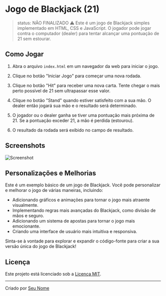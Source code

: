 # Jogo de Blackjack (21)
> status: NÃO FINALIZADO ⚠️
Este é um jogo de Blackjack simples implementado em HTML, CSS e JavaScript. O jogador pode jogar contra o computador (dealer) para tentar alcançar uma pontuação de 21 sem estourar.

## Como Jogar

1. Abra o arquivo `index.html` em um navegador da web para iniciar o jogo.

2. Clique no botão "Iniciar Jogo" para começar uma nova rodada.

3. Clique no botão "Hit" para receber uma nova carta. Tente chegar o mais perto possível de 21 sem ultrapassar esse valor.

4. Clique no botão "Stand" quando estiver satisfeito com a sua mão. O dealer então jogará sua mão e o resultado será determinado.

5. O jogador ou o dealer ganha se tiver uma pontuação mais próxima de 21. Se a pontuação exceder 21, a mão é perdida (estourou).

6. O resultado da rodada será exibido no campo de resultado.

## Screenshots

![Screenshot](screenshot.png)

## Personalizações e Melhorias

Este é um exemplo básico de um jogo de Blackjack. Você pode personalizar e melhorar o jogo de várias maneiras, incluindo:

- Adicionando gráficos e animações para tornar o jogo mais atraente visualmente.
- Implementando regras mais avançadas do Blackjack, como divisão de mãos e seguro.
- Adicionando um sistema de apostas para tornar o jogo mais emocionante.
- Criando uma interface de usuário mais intuitiva e responsiva.

Sinta-se à vontade para explorar e expandir o código-fonte para criar a sua versão única do jogo de Blackjack!

## Licença

Este projeto está licenciado sob a [Licença MIT](LICENSE).

---

Criado por [Seu Nome](https://github.com/seu-usuario-do-github)
